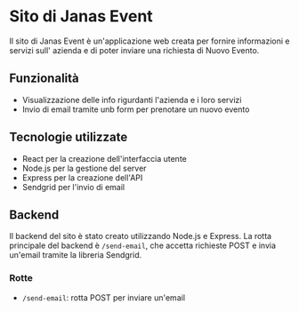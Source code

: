 # Sito di Janas Event

Il sito di Janas Event è un'applicazione web creata per fornire informazioni e servizi sull' azienda e di poter inviare una richiesta di Nuovo Evento.

## Funzionalità

- Visualizzazione delle info rigurdanti l'azienda e i loro servizi
- Invio di email tramite unb form per prenotare un nuovo evento

## Tecnologie utilizzate

- React per la creazione dell'interfaccia utente
- Node.js per la gestione del server
- Express per la creazione dell'API
- Sendgrid per l'invio di email

## Backend

Il backend del sito è stato creato utilizzando Node.js e Express. La rotta principale del backend è `/send-email`, che accetta richieste POST e invia un'email tramite la libreria Sendgrid.

### Rotte

- `/send-email`: rotta POST per inviare un'email
